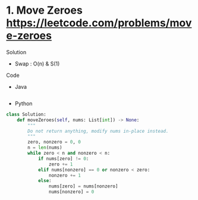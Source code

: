 # 1. Move Zeroes https://leetcode.com/problems/move-zeroes

Solution

- Swap : O(n) & S(1)

Code

- Java

```java

```

- Python

```python
class Solution:
    def moveZeroes(self, nums: List[int]) -> None:
        """
        Do not return anything, modify nums in-place instead.
        """
        zero, nonzero = 0, 0
        n = len(nums)
        while zero < n and nonzero < n:
            if nums[zero] != 0:
                zero += 1
            elif nums[nonzero] == 0 or nonzero < zero:
                nonzero += 1
            else:
                nums[zero] = nums[nonzero]
                nums[nonzero] = 0
```